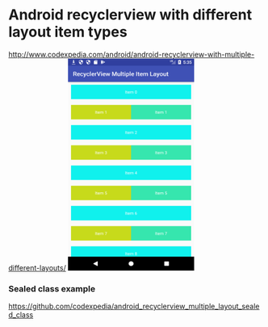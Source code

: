 # Android recyclerview with different layout item types
http://www.codexpedia.com/android/android-recyclerview-with-multiple-different-layouts/
<img src="https://github.com/codexpedia/android_recyclerview_multiple_layout/blob/master/captures/main.png" width="250" height="420" />



### Sealed class example
https://github.com/codexpedia/android_recyclerview_multiple_layout_sealed_class
